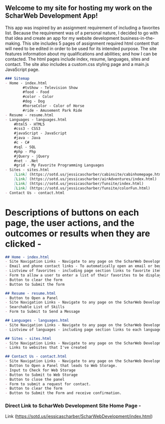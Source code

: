 ## Welcome to my site for hosting my work on the ScharWeb Development App!

This app was inspired by an assignment requirement of including a favorites list. Because the requirement was of a personal nature, I decided to go with that idea and create an app for my website development business-in-the-making. This site includes 5 pages of assignment required html content that will need to be edited in order to be used for its intended purpose. The site features information about my qualifications and abilities; and how I can be contacted. The html pages include index, resume, languages, sites and contact. The site also includes a custom.css styling page and a main.js JavaScript page.  
```markdown
### Sitemap
- Home - index.html
      	#tvShow - Television Show
      	#food - Food
      	#color - Color
      	#dog - Dog
      	#horseColor - Color of Horse
      	#ride - Amusement Park Ride
- Resume - resume.html
- Languages - languages.html 
	#html5 - HTML5
	#css3 - CSS3
	#javaScript - JavaScript
	#java - Java
	#c - C#
	#sql - SQL
	#php - Php
	#jQuery - jQuery
	#net - .Net
	#grid - My Favorite Programming Languages
- Sites - sites.html
	[Link] (https://sotd.us/jessicascharber/cabinsite/cabinhomepage.html)
	[Link] (https://sotd.us/jessicascharber/airAdventures/index.html)
	[Link] (https://sotd.us/jessicascharber/funsite/index.html)
	[Link] (https://sotd.us/jessicascharber/funsite/colorFun.html)
- Contact Us - contact.html
```
# Descriptions of buttons on each page, the user actions, and the outcomes or results when they are clicked -
```markdown
## Home - index.html
- Site Navigation Links - Navigate to any page on the ScharWeb Development site.
- Email and phone contact links - To automatically open an email or begin a phone call to contact me.
- Listview of favorites - including page section links to favorite items.
- Form to allow a user to enter a list of their favorites to be displayed.
- Button to clear the form
- Button to Submit the form

## Resume - resume.html 
- Button to Open a Panel
- Site Navigation Links - Navigate to any page on the ScharWeb Development site.
- Searchable List of Skills
- Form to Submit to Send a Message

## Languages - languages.html
- Site Navigation Links - Navigate to any page on the ScharWeb Development site.
- Listview of languages - including page section links to each language.

## Sites - sites.html
- Site Navigation Links - Navigate to any page on the ScharWeb Development site.
- Links to websites that I've created

## Contact Us - contact.html
- Site Navigation Links - Navigate to any page on the ScharWeb Development site.
- Button to Open a Panel that leads to Web Storage.
- Input to Check for Web Storage
- Button to Submit to Web Storage
- Button to close the panel
- Form to submit a request for contact.
- Button to clear the form
- Button to Submit the Form and receive confirmation.
```
### Direct Link to ScharWeb Development Site Home Page - 
Link (https://sotd.us/jessicascharber/ScharWebDevelopment/index.html)
